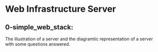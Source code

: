 # Web Infrastructure Server

## 0-simple_web_stack: 
  The illustration of a server and the diagramtic representation of a server with some questions answered.
